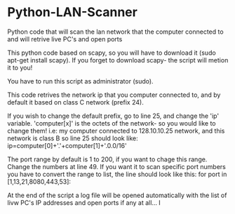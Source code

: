# Python-LAN-Scanner

Python code that will scan the lan network that the computer connected to 
and will retrive live PC's and open ports

This python code based on scapy, so you will have to download it (sudo apt-get install scapy).
If you forget to download scapy- the script will metion it to you!

You have to run this script as administrator (sudo).

This code retrives the network ip that you computer connected to, 
and by default it based on class C network (prefix 24).

If you wish to change the default prefix, go to line 25, and change the 'ip' variable.
'computer[x]' is the octets of the network- so you would like to change them!
i.e: my computer connected to 128.10.10.25 network, and this network is class B so line 25 should look like:
ip=computer[0]+'.'+computer[1]+'.0.0/16'

The port range by default is 1 to 200, if you want to chage this range. 
Change the numbers at line 49.
If you want it to scan specific port numbers you have to convert the range to list,
the line should look like this:
for port in [1,13,21,8080,443,53]:

At the end of the script a log file will be opened automatically with the list of livw PC's IP addresses and
open ports if any at all...
I 
